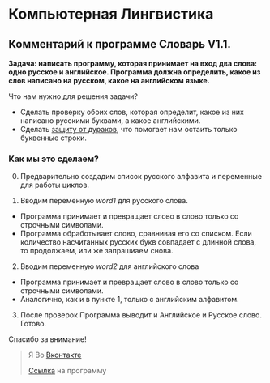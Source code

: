 Компьютерная Лингвистика
=====================

Комментарий к программе Словарь V1.1.
-----------------------------------

**Задача: написать программу, которая принимает на вход два слова: одно русское и английское. Программа должна определить, какое из слов написано на русском, какое на английском языке.**

Что нам нужно для решения задачи?

* Сделать проверку обоих слов, которая определит, какое из них написано русскими буквами, а какое английскими.
* Сделать [защиту от дураков](https://ru.wikipedia.org/wiki/Защита_от_дурака), что помогает нам остаить только буквенные строки.

### Как мы это сделаем?
0. Предварительно создадим список русского алфавита и переменные для работы циклов.

1. Вводим переменную *word1* для русского слова.
* Программа принимает и превращает слово в слово только со строчными символами.
* Программа обработывает слово, сравнивая его со списком. Если количество насчитанных русских букв совпадает с длинной слова, то продолжаем, или же запрашиаем снова.

2. Вводим переменную *word2* для английского слова
* Программа принимает и превращает слово в слово только со строчными символами.
* Аналогично, как и в пункте 1, только с английским алфавитом.

3. После проверок Программа выводит и Английское и Русское слово. Готово.

Спасибо за внимание!



> Я Во [Вконтакте](https://vk.com/gordey.zuev)
>
> [Ссылка](https://github.com/GordeyZuev/Computer-Linguistics/blob/main/Словарь_2.py) на программу
